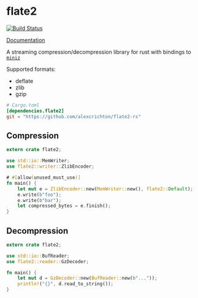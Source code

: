 # flate2

[![Build Status](https://travis-ci.org/alexcrichton/flate2-rs.svg?branch=master)](https://travis-ci.org/alexcrichton/flate2-rs)

[Documentation](http://alexcrichton.com/flate2-rs/flate2/index.html)

A streaming compression/decompression library for rust with bindings to
[`miniz`](https://code.google.com/p/miniz/)

Supported formats:

* deflate
* zlib
* gzip

```toml
# Cargo.toml
[dependencies.flate2]
git = "https://github.com/alexcrichton/flate2-rs"
```

## Compression

```rust
extern crate flate2;

use std::io::MemWriter;
use flate2::writer::ZlibEncoder;

# #[allow(unused_must_use)]
fn main() {
    let mut e = ZlibEncoder::new(MemWriter::new(), flate2::Default);
    e.write(b"foo");
    e.write(b"bar");
    let compressed_bytes = e.finish();
}
```

## Decompression

```rust
extern crate flate2;

use std::io::BufReader;
use flate2::reader::GzDecoder;

fn main() {
    let mut d = GzDecoder::new(BufReader::new(b"..."));
    println!("{}", d.read_to_string());
}
```
